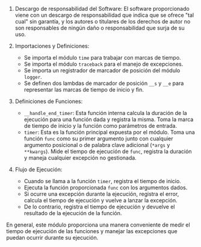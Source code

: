 1. Descargo de responsabilidad del Software: El software proporcionado viene con un descargo de responsabilidad que indica que se ofrece "tal cual" sin garantía, y los autores o titulares de los derechos de autor no son responsables de ningún daño o responsabilidad que surja de su uso.

2. Importaciones y Definiciones:

   - Se importa el módulo `time` para trabajar con marcas de tiempo.
   - Se importa el módulo `traceback` para el manejo de excepciones.
   - Se importa un registrador de marcador de posición del módulo `logger`.
   - Se definen dos lambdas de marcador de posición `__s` y `__e` para representar las marcas de tiempo de inicio y fin.

3. Definiciones de Funciones:

   - `__handle_end_timer`: Esta función interna calcula la duración de la ejecución para una función dada y registra la misma. Toma la marca de tiempo de inicio y la función como parámetros de entrada.
   - `timer`: Esta es la función principal expuesta por el módulo. Toma una función `func` como su primer argumento junto con cualquier argumento posicional o de palabra clave adicional (`*args` y `**kwargs`). Mide el tiempo de ejecución de `func`, registra la duración y maneja cualquier excepción no gestionada.

4. Flujo de Ejecución:
   - Cuando se llama a la función `timer`, registra el tiempo de inicio.
   - Ejecuta la función proporcionada `func` con los argumentos dados.
   - Si ocurre una excepción durante la ejecución, registra el error, calcula el tiempo de ejecución y vuelve a lanzar la excepción.
   - De lo contrario, registra el tiempo de ejecución y devuelve el resultado de la ejecución de la función.

En general, este módulo proporciona una manera conveniente de medir el tiempo de ejecución de las funciones y manejar las excepciones que puedan ocurrir durante su ejecución.
